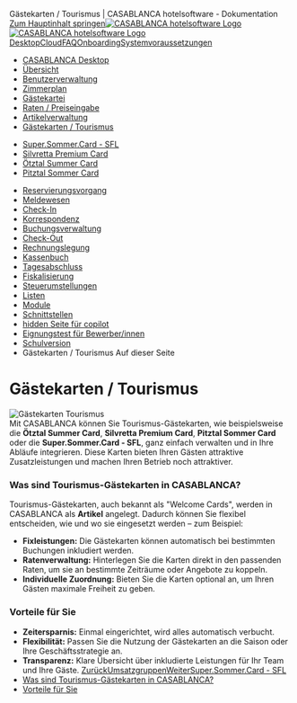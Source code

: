 Gästekarten / Tourismus | CASABLANCA hotelsoftware - Dokumentation  
[Zum Hauptinhalt springen](https://docs.casablanca.at/desktop/guest_cards/#__docusaurus_skipToContent_fallback)[![CASABLANCA hotelsoftware Logo](https://docs.casablanca.at/img/logo.png) ![CASABLANCA hotelsoftware Logo](https://docs.casablanca.at/img/Casablanca_LOGO_2022_neg.png)](https://docs.casablanca.at/) [Desktop](https://docs.casablanca.at/desktop/desktop/)[Cloud](https://docs.casablanca.at/cloud/cloud_systems/)[FAQ](https://docs.casablanca.at/faq)[Onboarding](https://docs.casablanca.at/onboarding/fiscalization)[Systemvoraussetzungen](https://docs.casablanca.at/system_requirements)  
* [CASABLANCA Desktop](https://docs.casablanca.at/desktop/desktop/)
* [Übersicht](https://docs.casablanca.at/desktop/interface/)
* [Benutzerverwaltung](https://docs.casablanca.at/desktop/user_management/)
* [Zimmerplan](https://docs.casablanca.at/desktop/room_plan/)
* [Gästekartei](https://docs.casablanca.at/desktop/guest_profile/)
* [Raten / Preiseingabe](https://docs.casablanca.at/desktop/raten/)
* [Artikelverwaltung](https://docs.casablanca.at/desktop/articles/)
* [Gästekarten / Tourismus](https://docs.casablanca.at/desktop/guest_cards/)
+ [Super.Sommer.Card - SFL](https://docs.casablanca.at/desktop/guest_cards/super_summer_card)
+ [Silvretta Premium Card](https://docs.casablanca.at/desktop/guest_cards/silvretta_premium_card)
+ [Ötztal Summer Card](https://docs.casablanca.at/desktop/guest_cards/oetztal_summer_card_2025)
+ [Pitztal Sommer Card](https://docs.casablanca.at/desktop/guest_cards/pitztal_summer_card)
* [Reservierungsvorgang](https://docs.casablanca.at/desktop/reservation_process/)
* [Meldewesen](https://docs.casablanca.at/desktop/registration/)
* [Check-In](https://docs.casablanca.at/desktop/check_in/)
* [Korrespondenz](https://docs.casablanca.at/desktop/correspondence/)
* [Buchungsverwaltung](https://docs.casablanca.at/desktop/account/)
* [Check-Out](https://docs.casablanca.at/desktop/check-out/)
* [Rechnungslegung](https://docs.casablanca.at/desktop/accounting/)
* [Kassenbuch](https://docs.casablanca.at/desktop/cashbook/)
* [Tagesabschluss](https://docs.casablanca.at/desktop/daily_closing/)
* [Fiskalisierung](https://docs.casablanca.at/desktop/fiscalization/)
* [Steuerumstellungen](https://docs.casablanca.at/desktop/tax_changes/)
* [Listen](https://docs.casablanca.at/desktop/lists/)
* [Module](https://docs.casablanca.at/desktop/module/)
* [Schnittstellen](https://docs.casablanca.at/desktop/interfaces/)
* [hidden Seite für copilot](https://docs.casablanca.at/desktop/hidden_copilot)
* [Eignungstest für Bewerber/innen](https://docs.casablanca.at/desktop/qualification)
* [Schulversion](https://docs.casablanca.at/desktop/schoolversion)  
* Gästekarten / Tourismus
Auf dieser Seite

# Gästekarten / Tourismus  
![Gästekarten Tourismus](https://docs.casablanca.at/assets/images/guest_cards-2d13c48cf4fc1e5d5cd1785c4e9a8b5f.png "Gästekarten / Tourismus")  
Mit CASABLANCA können Sie Tourismus-Gästekarten, wie beispielsweise die **Ötztal Summer Card**, **Silvretta Premium Card**, **Pitztal Sommer Card** oder die **Super.Sommer.Card - SFL**, ganz einfach verwalten und in Ihre Abläufe integrieren. Diese Karten bieten Ihren Gästen attraktive Zusatzleistungen und machen Ihren Betrieb noch attraktiver.

### Was sind Tourismus-Gästekarten in CASABLANCA?[](https://docs.casablanca.at/desktop/guest_cards/#was-sind-tourismus-gästekarten-in-casablanca "Direkter Link zu Was sind Tourismus-Gästekarten in CASABLANCA?")  
Tourismus-Gästekarten, auch bekannt als "Welcome Cards", werden in CASABLANCA als **Artikel** angelegt. Dadurch können Sie flexibel entscheiden, wie und wo sie eingesetzt werden – zum Beispiel:  
* **Fixleistungen:** Die Gästekarten können automatisch bei bestimmten Buchungen inkludiert werden.
* **Ratenverwaltung:** Hinterlegen Sie die Karten direkt in den passenden Raten, um sie an bestimmte Zeiträume oder Angebote zu koppeln.
* **Individuelle Zuordnung:** Bieten Sie die Karten optional an, um Ihren Gästen maximale Freiheit zu geben.

### Vorteile für Sie[](https://docs.casablanca.at/desktop/guest_cards/#vorteile-für-sie "Direkter Link zu Vorteile für Sie")  
* **Zeitersparnis:** Einmal eingerichtet, wird alles automatisch verbucht.
* **Flexibilität:** Passen Sie die Nutzung der Gästekarten an die Saison oder Ihre Geschäftsstrategie an.
* **Transparenz:** Klare Übersicht über inkludierte Leistungen für Ihr Team und Ihre Gäste.
[ZurückUmsatzgruppen](https://docs.casablanca.at/desktop/articles/revenue)[WeiterSuper.Sommer.Card - SFL](https://docs.casablanca.at/desktop/guest_cards/super_summer_card)  
* [Was sind Tourismus-Gästekarten in CASABLANCA?](https://docs.casablanca.at/desktop/guest_cards/#was-sind-tourismus-gästekarten-in-casablanca)
* [Vorteile für Sie](https://docs.casablanca.at/desktop/guest_cards/#vorteile-für-sie)